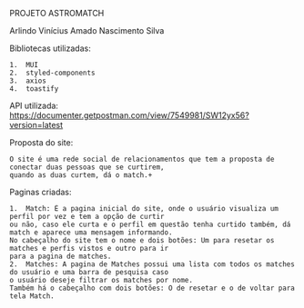 PROJETO ASTROMATCH

Arlindo Vinícius Amado Nascimento Silva

Bibliotecas utilizadas:

    1.  MUI
    2.  styled-components
    3.  axios
    4.  toastify

API utilizada: https://documenter.getpostman.com/view/7549981/SW12yx56?version=latest

Proposta do site:

    O site é uma rede social de relacionamentos que tem a proposta de conectar duas pessoas que se curtirem,
    quando as duas curtem, dá o match.+

Paginas criadas:

    1.  Match: É a pagina inicial do site, onde o usuário visualiza um perfil por vez e tem a opção de curtir
    ou não, caso ele curta e o perfil em questão tenha curtido também, dá match e aparece uma mensagem informando.
    No cabeçalho do site tem o nome e dois botões: Um para resetar os matches e perfis vistos e outro para ir 
    para a pagina de matches.
    2.  Matches: A pagina de Matches possui uma lista com todos os matches do usuário e uma barra de pesquisa caso
    o usuário deseje filtrar os matches por nome.
    Também há o cabeçalho com dois botões: O de resetar e o de voltar para tela Match.

